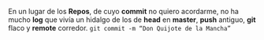 En un lugar de los **Repos**, 
de cuyo **commit** no quiero acordarme, 
no ha mucho **log** que vivía 
un hidalgo de los de **head** en **master**, 
**push** antiguo, 
**git** flaco y **remote** corredor. 
`git commit -m “Don Quijote de la Mancha”`


